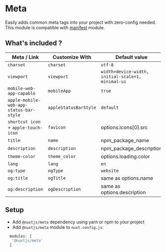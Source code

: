 # Meta
Easily adds common meta tags into your project with zero-config needed.
This module is compatible with [manifest](../manifest) module.

## What's included ?
Meta / Link                            | Customize With       |   Default value 
---------------------------------------|----------------------|-------------------
`charset`                              | `charset`            | `utf-8`
`viewport`                             | `viewport`           | `width=device-width, initial-scale=1, minimal-ui`
`mobile-web-app-capable`               | `mobileApp`          | `true`
`apple-mobile-web-app-status-bar-style`| `appleStatusBarStyle`| `default`
`shortcut icon` + `apple-touch-icon`   | `favicon`            | options.icons[0].src
`title`                                | `name`               | npm_package_name
`description`                          | `description`        | npm_package_description
`theme-color`                          | `theme_color`        | options.loading.color
`lang`                                 | `lang`               | `en`
`og:type`                              | `ogType`             | `website`
`og:title`                             | `ogTitle`            | same as options.name
`og:description`                       | `ogDescription`      | same as options.description

## Setup
- Add `@nuxtjs/meta` dependency using yarn or npm to your project
- Add `@nuxtjs/meta` module to `nuxt.config.js`:
```js
  modules: [
   '@nuxtjs/meta'
  ]
````
